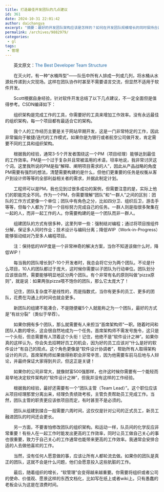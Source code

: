 ```yaml
---
title: 打造最佳开发团队的几点建议
id: 361
date: 2024-10-31 22:01:42
author: daichangya
excerpt: "摘要：最好的开发团队架构应该是怎样的？如何在开发团队规模增长的同时保持合适的架构？前Cheezburger CTO、Rover.com产品研发主管Scott Porad根据自身经验，从团队刚刚组建到一定规模以后的不同时期都做"
permalink: /archives/9882979/
categories:
 - gl
tags: 
 - 管理
---
```



　　英文原文：<a target="_blank" href="http://www.scottporad.com/2013/03/14/the-best-developer-team-structure/" target="_blank" style="margin:0px; padding:0px; color:rgb(26,100,162); text-decoration:none">The
 Best Developer Team Structure</a>

　　在灭火时，有一种“水桶阵型”——队伍中所有人排成一列或几列，将水桶从水源处传递到火灾现场。这样在团队协作时甚至不需要语言交流，但显然不适用于软件开发。

　　Scott根据自身经验，针对软件开发总结了以下几点建议，不一定全面但是&#20540;得参考。CSDN编译如下：

　　组织架构是完成工作的工具，你需要好的工具来增加工作效率。没有永远最佳的组织架构，每一个项目都有最适合它的架构。

　　我个人的工作经历主要是关于网站早期开发，这是一门非常特定的工作，因此非常偏向于敏捷/迭代的工作模式，如果你是为银行或者航空公司做开发，肯定需要不同的工具和组织架构。

　　根据我的经验，通常3-5个开发者围绕这一个PM（项目经理）能够达到最佳的工作效率。PM是一个过于复杂并且常被滥用的术语，坦率地说，我非常讨厌这个词。这里我所说的PM是指“解释、阐明项目需求的人”，因此从产品战略的角度PM需要有强烈的想法，清楚需要构建的是什么，但他们更重要的任务是权衡从客户到设计师等等的全部利益相关者的需求，并据此制定计划。

　　工程师可以是PM，我也见到过很多成功的案例，但需要注意的是，实际上他们的职能完全不同。作为一个PM，你需要理解“团队”和“一群人”之间的区别：团队的工作方式更像一个单位；团队中有角色之分，比如四分卫、组织后卫，游击手等等，但每个人都为了同一个目标努力完成自己的任务。一群人则是指很多聚集在一起的人，而非一起工作的人。你需要构建的是一个团队而非一群人。

　　组建团队的方式有很多种，这里列举一些：强制结对编程；通过将项目按组件分解，保证多人同时作业；技术设计与编码分离；降低WIP（Work-in-Progress）能够驱动结对乃至多人编程项目。

　　注：保持低的WIP度是一个非常神奇的解决方案，当你不知道该做什么时，降低WIP！

　　每当我的团队增长到7-10个开发者时，我总会将它分为两个团队。不论是什么项目，10人的团队都过于庞大，这时候你需要以子团队为行动单位。团队划分应该很自然，需要能够明显地区分两个团队。有个非常有名的原则叫做“pizza原则”，就是说：如果两张pizza喂不饱你的团队，那么它太庞大了！

　　记住，团队复杂度不是线性的，而是指数式，当你有更多的员工、更多的团队，花费在沟通上的时间也就会更多。

　　新团队的组建不能凑合，不是随便雇5个人就能称之为一个团队，最好的方式是“有丝分裂”（类&#20284;于举荐）。

　　如果你拥有多个团队，那么就需要有人来担当“首席架构师”一职。随着时间和团队人数的增长，这会很自然地成为一个任务。首席架构师不需发号施令，这只是一个头衔，但总需要有人顶着这个头衔！记住，他绝不是“软件设计之神”。如果你真的这样认为，你会失去招聘好员工的机会，因为好的员工应该对“什么是好的软件设计”有自己的观点。这个角色更像是“软件设计协调者”，帮助所有人取得架构设计的共识。首席架构师如果做得称职会非常辛苦，因为他需要车前马后地与人辩论，并最终保证大家得到共识，但这正是关键！

　　如果你的公司非常大，就像财富500强那样，也许这时候你需要有一个能轻而易举地决定软件架构的“软件设计之神”，但我并没有这样的工作经验。

　　根据我的经验，最好还需要有一个“团队主管（Team Lead）”。这个职位应该从项目经理那里分离出来，经理负责绩效考核，主管负责帮助员工完成工作。当然，团队主管的职责更应该依项目而定，有时甚至不是必须的。

　　团队从组建到揉合一般需要六周时间，这仅仅是针对公司的正式员工，新员工融进团队的时间还会更长。

　　另一方面，不要害怕修改团队的组织架构。和运动一样，队员间的化学反应非常重要！有些人在一起工作时能发出更高的工作效率，同时让员工做自己关心的事也很重要，致力于自己关心的工作通常也能带来更高的工作效率。我通常会安排合适的人去做他喜欢的工作。

　　当然，没有任何人愿意做的事，应该让所有人都轮流去做。如果你的团队是真正的团队，这就不会是什么问题，他们会愿意投入这些肮脏的工作。

　　最后，随着组织的增长，“软管理”会变得越来越重要。你需要将组织或者公司的使命、价&#20540;观、愿景这样的东西文档化，比如写在纸上或者wiki上。只有愚蠢的老板会认为这是在浪费时间。
